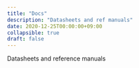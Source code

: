 ```yaml
---
title: "Docs"
description: "Datasheets and ref manuals"
date: 2020-12-25T00:00:00+09:00
collapsible: true
draft: false
---
```


Datasheets and reference manuals
